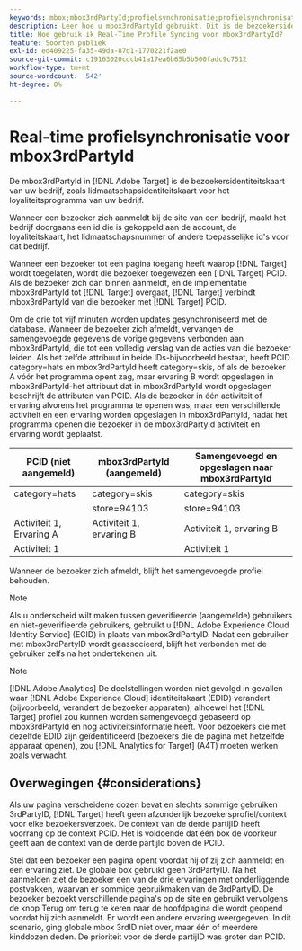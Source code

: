 ```yaml
---
keywords: mbox;mbox3rdPartyId;profielsynchronisatie;profielsynchronisatie;PCID
description: Leer hoe u mbox3rdPartyId gebruikt. Dit is de bezoekersidentiteitskaart van uw organisatie, zoals lidmaatschap identiteitskaart of het loyaliteitsprogramma van uw organisatie.
title: Hoe gebruik ik Real-Time Profile Syncing voor mbox3rdPartyId?
feature: Soorten publiek
exl-id: ed409225-fa35-49da-87d1-1770221f2ae0
source-git-commit: c19163020cdcb41a17ea6b65b5b500fadc9c7512
workflow-type: tm+mt
source-wordcount: '542'
ht-degree: 0%

---
```


# Real-time profielsynchronisatie voor mbox3rdPartyId

De mbox3rdPartyId in [!DNL Adobe Target] is de bezoekersidentiteitskaart van uw bedrijf, zoals lidmaatschapsidentiteitskaart voor het loyaliteitsprogramma van uw bedrijf.

Wanneer een bezoeker zich aanmeldt bij de site van een bedrijf, maakt het bedrijf doorgaans een id die is gekoppeld aan de account, de loyaliteitskaart, het lidmaatschapsnummer of andere toepasselijke id&#39;s voor dat bedrijf.

Wanneer een bezoeker tot een pagina toegang heeft waarop [!DNL Target] wordt toegelaten, wordt die bezoeker toegewezen een [!DNL Target] PCID. Als de bezoeker zich dan binnen aanmeldt, en de implementatie mbox3rdPartyId tot [!DNL Target] overgaat, [!DNL Target] verbindt mbox3rdPartyId van die bezoeker met [!DNL Target] PCID.

Om de drie tot vijf minuten worden updates gesynchroniseerd met de database. Wanneer de bezoeker zich afmeldt, vervangen de samengevoegde gegevens de vorige gegevens verbonden aan mbox3rdPartyId, die tot een volledig verslag van de acties van die bezoeker leiden. Als het zelfde attribuut in beide IDs-bijvoorbeeld bestaat, heeft PCID category=hats en mbox3rdPartyId heeft category=skis, of als de bezoeker A vóór het programma opent zag, maar ervaring B wordt opgeslagen in mbox3rdPartyId-het attribuut dat in mbox3rdPartyId wordt opgeslagen beschrijft de attributen van PCID. Als de bezoeker in één activiteit of ervaring alvorens het programma te openen was, maar een verschillende activiteit en een ervaring worden opgeslagen in mbox3rdPartyId, nadat het programma openen die bezoeker in de mbox3rdPartyId activiteit en ervaring wordt geplaatst.

| PCID (niet aangemeld) | mbox3rdPartyId (aangemeld) | Samengevoegd en opgeslagen naar mbox3rdPartyId |
|---|---|---|
| category=hats | category=skis | category=skis |
|  | store=94103 | store=94103 |
| Activiteit 1, Ervaring A | Activiteit 1, ervaring B | Activiteit 1, ervaring B |
| Activiteit 1 |  | Activiteit 1 |

Wanneer de bezoeker zich afmeldt, blijft het samengevoegde profiel behouden.

>[!NOTE]
>
>Als u onderscheid wilt maken tussen geverifieerde (aangemelde) gebruikers en niet-geverifieerde gebruikers, gebruikt u [!DNL Adobe Experience Cloud Identity Service] (ECID) in plaats van mbox3rdPartyID. Nadat een gebruiker met mbox3rdPartyID wordt geassocieerd, blijft het verbonden met de gebruiker zelfs na het ondertekenen uit.

>[!NOTE]
>
>[!DNL Adobe Analytics] De doelstellingen worden niet gevolgd in gevallen waar  [!DNL Adobe Experience Cloud] identiteitskaart (EDID) verandert (bijvoorbeeld, verandert de bezoeker apparaten), alhoewel het  [!DNL Target] profiel zou kunnen worden samengevoegd gebaseerd op mbox3rdPartyId en nog activiteitsinformatie heeft. Voor bezoekers die met dezelfde EDID zijn geïdentificeerd (bezoekers die de pagina met hetzelfde apparaat openen), zou [!DNL Analytics for Target] (A4T) moeten werken zoals verwacht.

## Overwegingen {#considerations}

Als uw pagina verscheidene dozen bevat en slechts sommige gebruiken 3rdPartyID, [!DNL Target] heeft geen afzonderlijk bezoekersprofiel/context voor elke bezoekersverzoek. De context van de derde partijID heeft voorrang op de context PCID. Het is voldoende dat één box de voorkeur geeft aan de context van de derde partijId boven de PCID.

Stel dat een bezoeker een pagina opent voordat hij of zij zich aanmeldt en een ervaring ziet. De globale box gebruikt geen 3rdPartyID. Na het aanmelden ziet de bezoeker een van de drie ervaringen met onderliggende postvakken, waarvan er sommige gebruikmaken van de 3rdPartyID. De bezoeker bezoekt verschillende pagina&#39;s op de site en gebruikt vervolgens de knop Terug om terug te keren naar de hoofdpagina die wordt geopend voordat hij zich aanmeldt. Er wordt een andere ervaring weergegeven. In dit scenario, ging globale mbox 3rdID niet over, maar één of meerdere kinddozen deden. De prioriteit voor de derde partijID was groter dan PCID.
